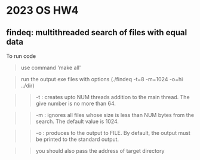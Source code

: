 # 2023 OS HW4
## findeq: multithreaded search of files with equal data


To run code

>use command 'make all'

>run the output exe files with options (./findeq -t=8 -m=1024 -o=hi ../dir)

>>-t : creates upto NUM threads addition to the main thread. The give number is no more than 64.

>>-m : ignores all files whose size is less than NUM bytes from the search. The default value is 1024.

>>-o : produces to the output to FILE. By default, the output must be printed to the standard output.

>>you should also pass the address of target directory 


